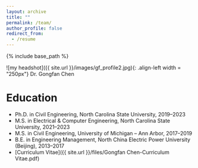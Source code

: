 ```yaml
---
layout: archive
title: ""
permalink: /team/
author_profile: false
redirect_from:
  - /resume
---
```


{% include base_path %}

![my headshot]({{ site.url }}/images/gf_profile2.jpg){: .align-left width = "250px"}
                  Dr. Gongfan Chen

Education
=====
  * Ph.D. in Civil Engineering, North Carolina State University, 2019–2023  
  * M.S. in Electrical & Computer Engineering, North Carolina State University, 2021–2023  
  * M.S. in Civil Engineering, University of Michigan – Ann Arbor, 2017–2019  
  * B.E. in Engineering Management, North China Electric Power University (Beijing), 2013–2017
  * [Curriculum Vitae]({{ site.url }}/files/Gongfan Chen-Curriculum Vitae.pdf)

